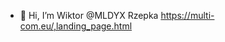 - 👋 Hi, I’m Wiktor @MLDYX Rzepka
https://multi-com.eu/,landing_page.html

<!---
MLDYX/MLDYX is a ✨ special ✨ repository because its `README.md` (this file) appears on your GitHub profile.
You can click the Preview link to take a look at your changes.
--->
